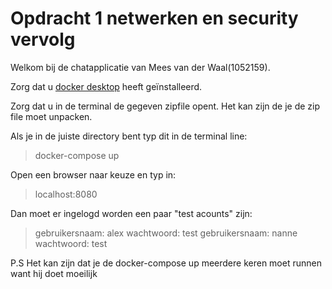# Opdracht 1 netwerken en security vervolg

Welkom bij de chatapplicatie van Mees van der Waal(1052159).

Zorg dat u [docker desktop](https://www.docker.com/products/docker-desktop/) heeft geïnstalleerd.

Zorg dat u in de terminal de gegeven zipfile opent.
Het kan zijn de je de zip file moet unpacken.

Als je in de juiste directory bent typ dit in de terminal line:
>docker-compose up

Open een browser naar keuze en typ in:
> localhost:8080

Dan moet er ingelogd worden een paar "test acounts" zijn:
>gebruikersnaam: alex wachtwoord: test
>gebruikersnaam: nanne wachtwoord: test

P.S
Het kan zijn dat je de docker-compose up meerdere keren moet runnen want hij doet moeilijk
